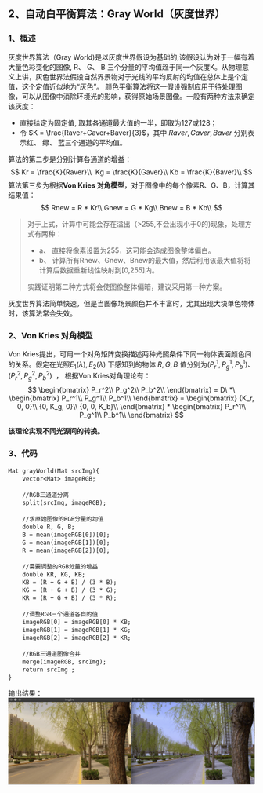 ## 2、自动白平衡算法：Gray World（灰度世界）
### 1、概述
灰度世界算法（Gray World)是以灰度世界假设为基础的,该假设认为对于一幅有着大量色彩变化的图像, R、 G、 B 三个分量的平均值趋于同一个灰度K。从物理意义上讲，灰色世界法假设自然界景物对于光线的平均反射的均值在总体上是个定值，这个定值近似地为“灰色”。 颜色平衡算法将这一假设强制应用于待处理图像，可以从图像中消除环境光的影响，获得原始场景图像。一般有两种方法来确定该灰度： 

* 直接给定为固定值, 取其各通道最大值的一半，即取为127或128； 
* 令 $K = \frac{Raver+Gaver+Baver}{3}$，其中 $Raver,Gaver,Baver$ 分别表示红、 绿、 蓝三个通道的平均值。 

算法的第二步是分别计算各通道的增益： 
$$
Kr = \frac{K}{Raver}\\ 
Kg = \frac{K}{Gaver}\\
Kb = \frac{K}{Baver}\\
$$
算法第三步为根据**Von Kries 对角模型**，对于图像中的每个像素R、G、B，计算其结果值： 
$$
Rnew = R * Kr\\
Gnew = G * Kg\\
Bnew = B * Kb\\
$$

> 对于上式，计算中可能会存在溢出（>255,不会出现小于0的)现象，处理方式有两种：
>
> * a、 直接将像素设置为255，这可能会造成图像整体偏白。 
> * b、 计算所有Rnew、Gnew、Bnew的最大值，然后利用该最大值将将计算后数据重新线性映射到[0,255]内。
>
>实践证明第二种方式将会使图像整体偏暗，建议采用第一种方案。 

灰度世界算法简单快速，但是当图像场景颜色并不丰富时，尤其出现大块单色物体时，该算法常会失效。

### 2、**Von Kries 对角模型**
Von Kries提出，可用一个对角矩阵变换描述两种光照条件下同一物体表面颜色间的关系。假定在光照$E_1(\lambda),E_2(\lambda)$ 下感知到的物体 $R, G, B$ 值分别为$(P_r^1, P_g^1, P_b^1)、(P_r^2, P_g^2, P_b^2)$  ， 根据Von Kries对角理论有：
$$
\begin{bmatrix}
P_r^2\\
P_g^2\\
P_b^2\\
\end{bmatrix} = D\ *\ 
\begin{bmatrix}
P_r^1\\
P_g^1\\
P_b^1\\
\end{bmatrix} = 
\begin{bmatrix}
{K_r, 0, 0}\\
{0, K_g, 0}\\
{0, 0, K_b}\\
\end{bmatrix} * 
\begin{bmatrix}
P_r^1\\
P_g^1\\
P_b^1\\
\end{bmatrix}
$$

**该理论实现不同光源间的转换。**

### **3、代码**

	Mat grayWorld(Mat srcImg){
	    vector<Mat> imageRGB;
	
	    //RGB三通道分离
	    split(srcImg, imageRGB);
	
	    //求原始图像的RGB分量的均值
	    double R, G, B;
	    B = mean(imageRGB[0])[0];
	    G = mean(imageRGB[1])[0];
	    R = mean(imageRGB[2])[0];
	
	    //需要调整的RGB分量的增益
	    double KR, KG, KB;
	    KB = (R + G + B) / (3 * B);
	    KG = (R + G + B) / (3 * G);
	    KR = (R + G + B) / (3 * R);
	
	    //调整RGB三个通道各自的值
	    imageRGB[0] = imageRGB[0] * KB;
	    imageRGB[1] = imageRGB[1] * KG;
	    imageRGB[2] = imageRGB[2] * KR;
	
	    //RGB三通道图像合并
	    merge(imageRGB, srcImg);
	    return srcImg ;
	}
	
输出结果：
![白平衡--灰度世界算法](../../imgs/white_balance/白平衡--灰度世界.png)



